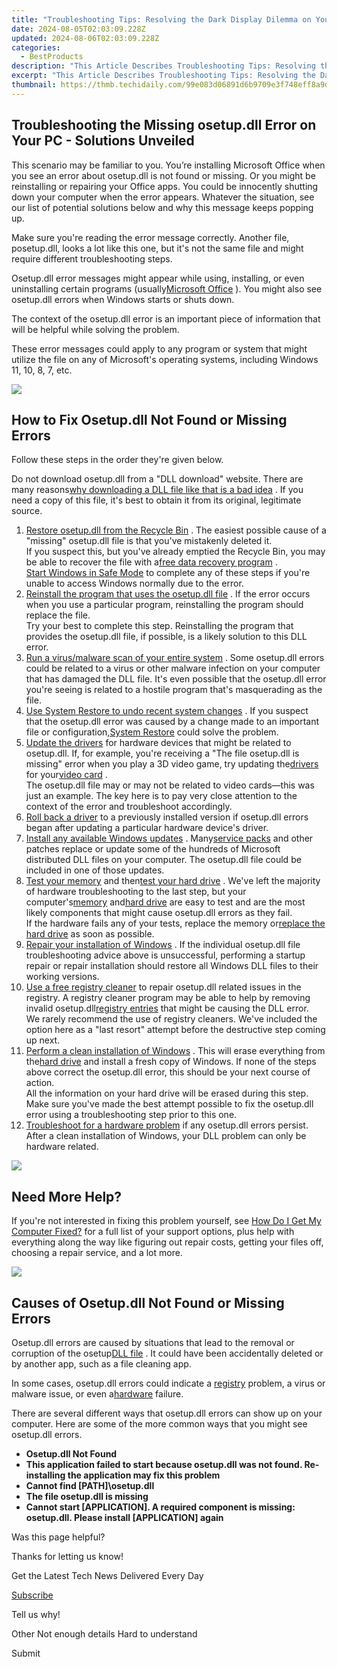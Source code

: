 ```yaml
---
title: "Troubleshooting Tips: Resolving the Dark Display Dilemma on Your Android Device"
date: 2024-08-05T02:03:09.228Z
updated: 2024-08-06T02:03:09.228Z
categories:
  - BestProducts
description: "This Article Describes Troubleshooting Tips: Resolving the Dark Display Dilemma on Your Android Device"
excerpt: "This Article Describes Troubleshooting Tips: Resolving the Dark Display Dilemma on Your Android Device"
thumbnail: https://thmb.techidaily.com/99e083d06891d6b9709e3f748eff8a9d6ada1ef3054d20b60fdb2ab68b2e719b.png
---
```


## Troubleshooting the Missing osetup.dll Error on Your PC - Solutions Unveiled
 This scenario may be familiar to you. You’re installing Microsoft Office when you see an error about osetup.dll is not found or missing. Or you might be reinstalling or repairing your Office apps. You could be innocently shutting down your computer when the error appears. Whatever the situation, see our list of potential solutions below and why this message keeps popping up.  

 Make sure you're reading the error message correctly. Another file, posetup.dll, looks a lot like this one, but it's not the same file and might require different troubleshooting steps.

 Osetup.dll error messages might appear while using, installing, or even uninstalling certain programs (usually[Microsoft Office](https://www.lifewire.com/microsoft-office-4156573) ). You might also see osetup.dll errors when Windows starts or shuts down.

 The context of the osetup.dll error is an important piece of information that will be helpful while solving the problem.

 These error messages could apply to any program or system that might utilize the file on any of Microsoft's operating systems, including Windows 11, 10, 8, 7, etc.

<!-- affiliate ads begin -->
<a href="https://store.massmailsoftware.com/order/checkout.php?PRODS=2069351&QTY=1&AFFILIATE=108875&CART=1"><img src="https://secure.avangate.com/images/merchant/dc87c13749315c7217cdc4ac692e704c/banera_for_partners-24_%282%29.jpg" border="0"></a>
<!-- affiliate ads end -->
## How to Fix Osetup.dll Not Found or Missing Errors

 Follow these steps in the order they're given below.

 Do not download osetup.dll from a "DLL download" website. There are many reasons[why downloading a DLL file like that is a bad idea](https://www.lifewire.com/important-reasons-not-to-download-dll-files-2624455) . If you need a copy of this file, it's best to obtain it from its original, legitimate source.

1. [Restore osetup.dll from the Recycle Bin](https://www.lifewire.com/how-to-restore-deleted-files-from-the-recycle-bin-2624515) . The easiest possible cause of a "missing" osetup.dll file is that you've mistakenly deleted it.  
 If you suspect this, but you've already emptied the Recycle Bin, you may be able to recover the file with a[free data recovery program](https://www.lifewire.com/free-data-recovery-software-tools-2622893) .  
[Start Windows in Safe Mode](https://www.lifewire.com/how-do-i-start-windows-in-safe-mode-2624480) to complete any of these steps if you're unable to access Windows normally due to the error.
2. [Reinstall the program that uses the osetup.dll file](https://www.lifewire.com/what-is-the-proper-way-to-reinstall-a-software-program-2624478) . If the error occurs when you use a particular program, reinstalling the program should replace the file.  
 Try your best to complete this step. Reinstalling the program that provides the osetup.dll file, if possible, is a likely solution to this DLL error.
3. [Run a virus/malware scan of your entire system](https://www.lifewire.com/properly-scan-your-computer-for-viruses-and-other-malware-2624526) . Some osetup.dll errors could be related to a virus or other malware infection on your computer that has damaged the DLL file. It's even possible that the osetup.dll error you're seeing is related to a hostile program that's masquerading as the file.
4. [Use System Restore to undo recent system changes](https://www.lifewire.com/how-to-use-system-restore-in-windows-2626131) . If you suspect that the osetup.dll error was caused by a change made to an important file or configuration,[System Restore](https://www.lifewire.com/what-is-system-restore-2626022) could solve the problem.
5. [Update the drivers](https://www.lifewire.com/how-to-update-drivers-in-windows-2619214) for hardware devices that might be related to osetup.dll. If, for example, you're receiving a "The file osetup.dll is missing" error when you play a 3D video game, try updating the[drivers](https://www.lifewire.com/what-is-a-device-driver-2625796) for your[video card](https://www.lifewire.com/what-is-a-video-card-2618161) .  
 The osetup.dll file may or may not be related to video cards—this was just an example. The key here is to pay very close attention to the context of the error and troubleshoot accordingly.
6. [Roll back a driver](https://www.lifewire.com/how-to-roll-back-a-driver-in-windows-2619217) to a previously installed version if osetup.dll errors began after updating a particular hardware device's driver.
7. [Install any available Windows updates](https://www.lifewire.com/how-to-check-for-install-windows-updates-2624596) . Many[service packs](https://www.lifewire.com/what-is-a-service-pack-2626010) and other patches replace or update some of the hundreds of Microsoft distributed DLL files on your computer. The osetup.dll file could be included in one of those updates.
8. [Test your memory](https://www.lifewire.com/free-memory-test-programs-2626178) and then[test your hard drive](https://www.lifewire.com/free-hard-drive-testing-programs-2626183) . We've left the majority of hardware troubleshooting to the last step, but your computer's[memory](https://www.lifewire.com/what-is-random-access-memory-ram-2618159) and[hard drive](https://www.lifewire.com/what-is-a-hard-disk-drive-2618152) are easy to test and are the most likely components that might cause osetup.dll errors as they fail.  
 If the hardware fails any of your tests, replace the memory or[replace the hard drive](https://www.lifewire.com/how-to-replace-a-hard-drive-2626200) as soon as possible.
9. [Repair your installation of Windows](https://www.lifewire.com/how-do-i-automatically-repair-windows-problems-2624907) . If the individual osetup.dll file troubleshooting advice above is unsuccessful, performing a startup repair or repair installation should restore all Windows DLL files to their working versions.
10. [Use a free registry cleaner](https://www.lifewire.com/free-registry-cleaners-2626176) to repair osetup.dll related issues in the registry. A registry cleaner program may be able to help by removing invalid osetup.dll[registry entries](https://www.lifewire.com/what-is-a-registry-key-2625999) that might be causing the DLL error.  
 We rarely recommend the use of registry cleaners. We've included the option here as a "last resort" attempt before the destructive step coming up next.
11. [Perform a clean installation of Windows](https://www.lifewire.com/how-to-clean-install-windows-2624904) . This will erase everything from the[hard drive](https://www.lifewire.com/what-is-a-hard-disk-drive-2618152) and install a fresh copy of Windows. If none of the steps above correct the osetup.dll error, this should be your next course of action.  
 All the information on your hard drive will be erased during this step. Make sure you've made the best attempt possible to fix the osetup.dll error using a troubleshooting step prior to this one.
12. [Troubleshoot for a hardware problem](https://www.lifewire.com/fix-a-dll-issue-caused-by-a-hardware-problem-2624493) if any osetup.dll errors persist. After a clean installation of Windows, your DLL problem can only be hardware related.

<!-- affiliate ads begin -->
<a href="https://shop.systoolsgroup.com/affiliate.php?ACCOUNT=SYSTOOBY&AFFILIATE=108875&PATH=https%3A%2F%2Fwww.systoolsgroup.com%3FAFFILIATE%3D108875%26RESOURCE%3D%2BSysTools%2BOutlook%2BRecovery"><img src="https://www.systoolsgroup.com/box/outlook-recovery.png" border="0"></a>
<!-- affiliate ads end -->
## Need More Help?

 If you're not interested in fixing this problem yourself, see [How Do I Get My Computer Fixed?](https://www.lifewire.com/how-do-i-get-my-computer-fixed-2625167) for a full list of your support options, plus help with everything along the way like figuring out repair costs, getting your files off, choosing a repair service, and a lot more.

<!-- affiliate ads begin -->
<a href="https://estore.winxdvd.com/order/checkout.php?PRODS=12653808&QTY=1&AFFILIATE=108875&CART=1"><img src="https://www.winxdvd.com/affiliate/new-banner/wt-500x500.jpg" border="0"></a>
<!-- affiliate ads end -->
## Causes of Osetup.dll Not Found or Missing Errors

 Osetup.dll errors are caused by situations that lead to the removal or corruption of the ​osetup[DLL file](https://www.lifewire.com/what-is-a-dll-file-2625852) . It could have been accidentally deleted or by another app, such as a file cleaning app.

 In some cases, osetup.dll errors could indicate a ​[registry](https://www.lifewire.com/windows-registry-2625992) problem, a virus or malware issue, or even a[hardware](https://www.lifewire.com/computer-hardware-2625895) failure.

 There are several different ways that osetup.dll errors can show up on your computer. Here are some of the more common ways that you might see osetup.dll errors.

* **Osetup.dll Not Found**
* **This application failed to start because osetup.dll was not found. Re-installing the application may fix this problem**
* **Cannot find \[PATH\]\\osetup.dll**
* **The file osetup.dll is missing**
* **Cannot start \[APPLICATION\]. A required component is missing: osetup.dll. Please install \[APPLICATION\] again**

Was this page helpful?

Thanks for letting us know!

 Get the Latest Tech News Delivered Every Day

[Subscribe](https://www.lifewire.com/#)

Tell us why!

 Other  Not enough details  Hard to understand

 Submit

<ins class="adsbygoogle"
     style="display:block"
     data-ad-format="autorelaxed"
     data-ad-client="ca-pub-7571918770474297"
     data-ad-slot="1223367746"></ins>



<ins class="adsbygoogle"
     style="display:block"
     data-ad-client="ca-pub-7571918770474297"
     data-ad-slot="8358498916"
     data-ad-format="auto"
     data-full-width-responsive="true"></ins>
